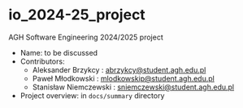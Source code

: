 # io_2024-25_project

AGH Software Engineering 2024/2025 project

- Name: to be discussed
- Contributors:
    - Aleksander Brzykcy : <abrzykcy@student.agh.edu.pl>
    - Paweł Młodkowski : <mlodkowskip@student.agh.edu.pl>
    - Stanisław Niemczewski : <sniemczewski@student.agh.edu.pl>
- Project overview: in ```docs/summary``` directory